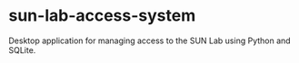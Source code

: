 # sun-lab-access-system
Desktop application for managing access to the SUN Lab using Python and SQLite.
